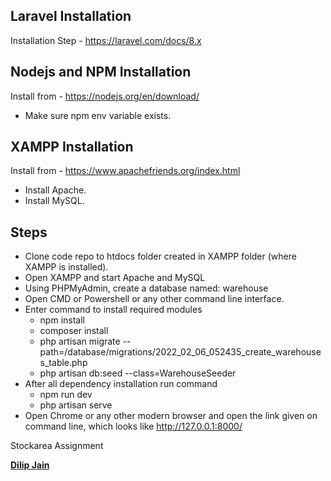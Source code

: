 ## Laravel Installation
Installation Step - https://laravel.com/docs/8.x


## Nodejs and NPM Installation
Install from - https://nodejs.org/en/download/
- Make sure npm env variable exists.


## XAMPP Installation
Install from - https://www.apachefriends.org/index.html
- Install Apache.
- Install MySQL.


## Steps
- Clone code repo to htdocs folder created in XAMPP folder (where XAMPP is installed).
- Open XAMPP and start Apache and MySQL
- Using PHPMyAdmin, create a database named: warehouse
- Open CMD or Powershell or any other command line interface.
- Enter command to install required modules
    - npm install 
    - composer install
    - php artisan migrate --path=/database/migrations/2022_02_06_052435_create_warehouses_table.php
    - php artisan db:seed --class=WarehouseSeeder
- After all dependency installation run command
    - npm run dev
    - php artisan serve
- Open Chrome or any other modern browser and open the link given on command line, which looks like http://127.0.0.1:8000/


Stockarea Assignment

**[Dilip Jain](linkedin.com/in/dilipkjain/)**
